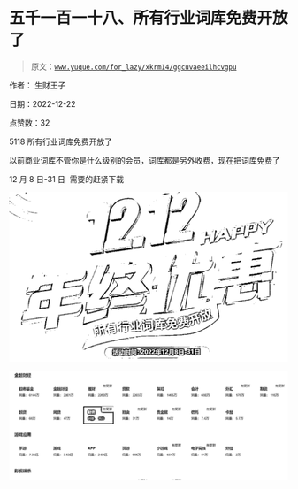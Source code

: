 # 五千一百一十八、所有行业词库免费开放了

> 原文：[`www.yuque.com/for_lazy/xkrm14/ggcuvaeeilhcvgpu`](https://www.yuque.com/for_lazy/xkrm14/ggcuvaeeilhcvgpu)

作者： 生财王子 

日期：2022-12-22 

点赞数：32 

5118 所有行业词库免费开放了 

以前商业词库不管你是什么级别的会员，词库都是另外收费，现在把词库免费了 

12 月 8 日-31 日  需要的赶紧下载 

![](img/22cbfef2f5a1ea76b1dda48849725bc7.png) 

![](img/3f6ca94cebb7985926872b59eadff9ae.png) 

